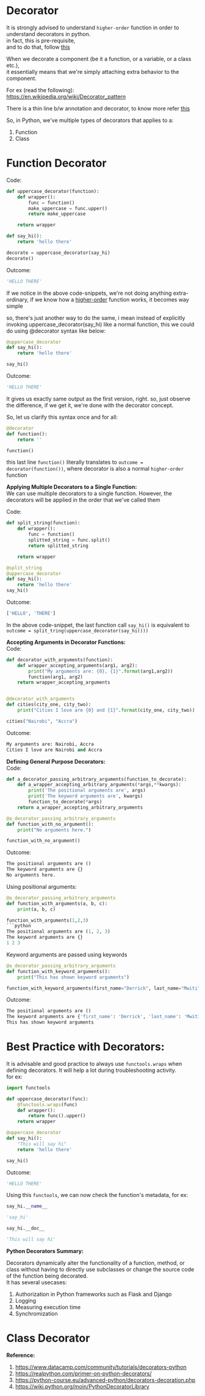 # Decorator

It is strongly advised to understand `higher-order` function in order to understand decorators in python.  
in fact, this is pre-requisite,  
and to do that, follow [this](https://github.com/TheCodeCache/Python/blob/master/First-Class%20Functions.md)  

When we decorate a component (be it a function, or a variable, or a class etc.),  
it essentially means that we're simply attaching extra behavior to the component.  

For ex (read the following):  
https://en.wikipedia.org/wiki/Decorator_pattern  

There is a thin line b/w annotation and decorator, to know more refer [this](https://stackoverflow.com/a/37317724/6842300)  

So, in Python, we've multiple types of decorators that applies to a:
1. Function
2. Class

# Function Decorator
Code:  
```python
def uppercase_decorator(function):
    def wrapper():
        func = function()
        make_uppercase = func.upper()
        return make_uppercase

    return wrapper
```
```python
def say_hi():
    return 'hello there'

decorate = uppercase_decorator(say_hi)
decorate()
```
Outcome:  
```python
'HELLO THERE'
```
If we notice in the above code-snippets, we're not doing anything extra-ordinary, if we know how a [higher-order](https://github.com/TheCodeCache/Python/blob/master/First-Class%20Functions.md) function works, it becomes way simple  

so, there's just another way to do the same, i mean instead of explicitly invoking uppercase_decorator(say_hi) like a normal function, this we could do using @decorator syntax like below:  

```python
@uppercase_decorator
def say_hi():
    return 'hello there'

say_hi()
```
Outcome:  
```python
'HELLO THERE'
```
It gives us exactly same output as the first version, right. so, just observe the difference, if we get it, we're done with the decorator concept.   

So, let us clarify this syntax once and for all:  
```python
@decorator
def function():
    return ''

function()
```
this last line `function()` literally translates to `outcome = decorator(function())`, where decorator is also a normal `higher-order` function  

**Applying Multiple Decorators to a Single Function:**  
We can use multiple decorators to a single function. However, the decorators will be applied in the order that we've called them  

Code:  
```python
def split_string(function):
    def wrapper():
        func = function()
        splitted_string = func.split()
        return splitted_string

    return wrapper
```
```python
@split_string
@uppercase_decorator
def say_hi():
    return 'hello there'
say_hi()
```
Outcome:  
```python
['HELLO', 'THERE']
```
In the above code-snippet, the last function call `say_hi()` is equivalent to `outcome = split_tring(uppercase_decorator(say_hi()))`

**Accepting Arguments in Decorator Functions:**  
Code:  
```python
def decorator_with_arguments(function):
    def wrapper_accepting_arguments(arg1, arg2):
        print("My arguments are: {0}, {1}".format(arg1,arg2))
        function(arg1, arg2)
    return wrapper_accepting_arguments


@decorator_with_arguments
def cities(city_one, city_two):
    print("Cities I love are {0} and {1}".format(city_one, city_two))

cities("Nairobi", "Accra")
```
Outcome:  
```python
My arguments are: Nairobi, Accra
Cities I love are Nairobi and Accra
```

**Defining General Purpose Decorators:**  
Code:  
```python
def a_decorator_passing_arbitrary_arguments(function_to_decorate):
    def a_wrapper_accepting_arbitrary_arguments(*args,**kwargs):
        print('The positional arguments are', args)
        print('The keyword arguments are', kwargs)
        function_to_decorate(*args)
    return a_wrapper_accepting_arbitrary_arguments

@a_decorator_passing_arbitrary_arguments
def function_with_no_argument():
    print("No arguments here.")

function_with_no_argument()
```
Outcome:  
```python
The positional arguments are ()
The keyword arguments are {}
No arguments here.
```
Using positional arguments:
```python
@a_decorator_passing_arbitrary_arguments
def function_with_arguments(a, b, c):
    print(a, b, c)

function_with_arguments(1,2,3)
```python
The positional arguments are (1, 2, 3)
The keyword arguments are {}
1 2 3
```
Keyword arguments are passed using keywords
```python
@a_decorator_passing_arbitrary_arguments
def function_with_keyword_arguments():
    print("This has shown keyword arguments")

function_with_keyword_arguments(first_name="Derrick", last_name="Mwiti")
```
Outcome:  
```python
The positional arguments are ()
The keyword arguments are {'first_name': 'Derrick', 'last_name': 'Mwiti'}
This has shown keyword arguments
```

# Best Practice with Decorators: 
It is advisable and good practice to always use `functools.wraps` when defining decorators. It will help a lot during troubleshooting activity.  
for ex:  
```python
import functools

def uppercase_decorator(func):
    @functools.wraps(func)
    def wrapper():
        return func().upper()
    return wrapper
```
```python
@uppercase_decorator
def say_hi():
    "This will say hi"
    return 'hello there'

say_hi()
```
Outcome:  
```python
'HELLO THERE'
```
Using this `functools`, we can now check the function's metadata, for ex:  
```python
say_hi.__name__
```
```python
'say_hi'
```
```python
say_hi.__doc__
```
```python
'This will say hi'
```


**Python Decorators Summary:**  

Decorators dynamically alter the functionality of a function, method, or class without having to directly use subclasses or change the source code of the function being decorated.  
It has several usecases:  
1. Authorization in Python frameworks such as Flask and Django
2. Logging
3. Measuring execution time
4. Synchromization

# Class Decorator


**Reference:**  
1. https://www.datacamp.com/community/tutorials/decorators-python
2. https://realpython.com/primer-on-python-decorators/
3. https://python-course.eu/advanced-python/decorators-decoration.php
4. https://wiki.python.org/moin/PythonDecoratorLibrary



